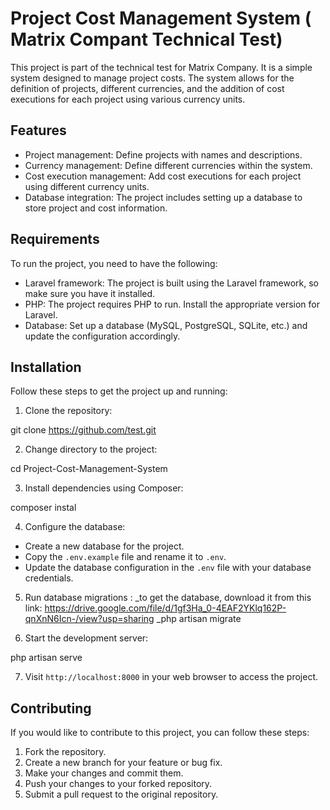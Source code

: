 # Project Cost Management System ( Matrix Compant Technical Test) 

This project is part of the technical test for Matrix Company. It is a simple system designed to manage project costs. The system allows for the definition of projects, different currencies, and the addition of cost executions for each project using various currency units.

## Features

- Project management: Define projects with names and descriptions.
- Currency management: Define different currencies within the system.
- Cost execution management: Add cost executions for each project using different currency units.
- Database integration: The project includes setting up a database to store project and cost information.

## Requirements

To run the project, you need to have the following:

- Laravel framework: The project is built using the Laravel framework, so make sure you have it installed.
- PHP: The project requires PHP to run. Install the appropriate version for Laravel.
- Database: Set up a database (MySQL, PostgreSQL, SQLite, etc.) and update the configuration accordingly.

## Installation

Follow these steps to get the project up and running:

1. Clone the repository:

git clone https://github.com/test.git


2. Change directory to the project:

cd Project-Cost-Management-System

3. Install dependencies using Composer:

composer instal

4. Configure the database:

- Create a new database for the project.
- Copy the `.env.example` file and rename it to `.env`.
- Update the database configuration in the `.env` file with your database credentials.

5. Run database migrations :
_to get the database, download it from this link: https://drive.google.com/file/d/1gf3Ha_0-4EAF2YKlq162P-qnXnN6Icn-/view?usp=sharing 
_php artisan migrate


6. Start the development server:

php artisan serve


7. Visit `http://localhost:8000` in your web browser to access the project.

## Contributing

If you would like to contribute to this project, you can follow these steps:

1. Fork the repository.
2. Create a new branch for your feature or bug fix.
3. Make your changes and commit them.
4. Push your changes to your forked repository.
5. Submit a pull request to the original repository.







